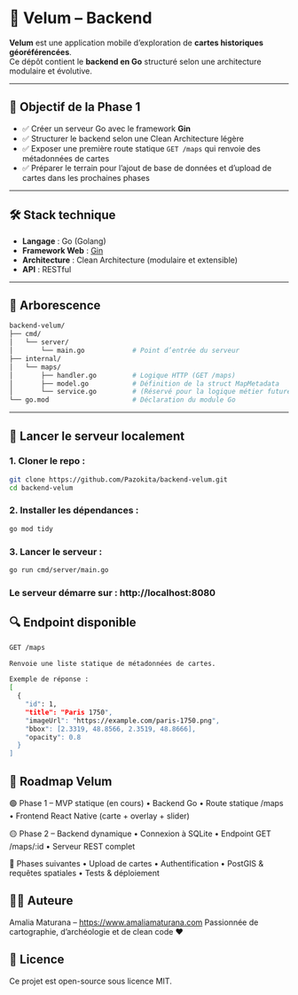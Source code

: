 # 🧭 Velum – Backend

**Velum** est une application mobile d’exploration de **cartes historiques géoréférencées**.  
Ce dépôt contient le **backend en Go** structuré selon une architecture modulaire et évolutive.

---

## 📌 Objectif de la Phase 1

- ✅ Créer un serveur Go avec le framework **Gin**
- ✅ Structurer le backend selon une Clean Architecture légère
- ✅ Exposer une première route statique `GET /maps` qui renvoie des métadonnées de cartes
- ✅ Préparer le terrain pour l’ajout de base de données et d’upload de cartes dans les prochaines phases

---

## 🛠️ Stack technique

- **Langage** : Go (Golang)
- **Framework Web** : [Gin](https://github.com/gin-gonic/gin)
- **Architecture** : Clean Architecture (modulaire et extensible)
- **API** : RESTful

---

## 📂 Arborescence
```bash
backend-velum/
├── cmd/
│   └── server/
│       └── main.go            # Point d’entrée du serveur
├── internal/
│   └── maps/
│       ├── handler.go         # Logique HTTP (GET /maps)
│       ├── model.go           # Définition de la struct MapMetadata
│       └── service.go         # (Réservé pour la logique métier future)
└── go.mod                     # Déclaration du module Go
```
---

## 🚀 Lancer le serveur localement

### 1. Cloner le repo :

```bash
git clone https://github.com/Pazokita/backend-velum.git
cd backend-velum

```

### 2. Installer les dépendances :

```bash
go mod tidy

```

### 3. Lancer le serveur :
```bash
go run cmd/server/main.go

```
### Le serveur démarre sur : http://localhost:8080

## 🔍 Endpoint disponible
```bash
GET /maps

Renvoie une liste statique de métadonnées de cartes.

Exemple de réponse :
[
  {
    "id": 1,
    "title": "Paris 1750",
    "imageUrl": "https://example.com/paris-1750.png",
    "bbox": [2.3319, 48.8566, 2.3519, 48.8666],
    "opacity": 0.8
  }
]
```

## 📅 Roadmap Velum

🟢 Phase 1 – MVP statique (en cours)
	•	Backend Go
	•	Route statique /maps
	•	Frontend React Native (carte + overlay + slider)

🟡 Phase 2 – Backend dynamique
	•	Connexion à SQLite
	•	Endpoint GET /maps/:id
	•	Serveur REST complet

🔵 Phases suivantes
	•	Upload de cartes
	•	Authentification
	•	PostGIS & requêtes spatiales
	•	Tests & déploiement

## 👩‍💻 Auteure

Amalia Maturana – https://www.amaliamaturana.com
Passionnée de cartographie, d’archéologie et de clean code ❤️

## 📜 Licence

Ce projet est open-source sous licence MIT.